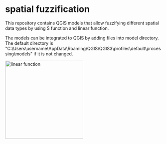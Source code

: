 # spatial fuzzification
This repository contains QGIS models that allow fuzzifying different spatial data types by using S function and linear function.

The models can be integrated to QGIS by adding files into model directory. The default directory is "C:\Users\username\AppData\Roaming\QGIS\QGIS3\profiles\default\processing\models" if it is not changed.

<img width="250" alt="linear function" src="https://github.com/gulerdo/spatial-fuzzification/blob/master/images/linear.png">

